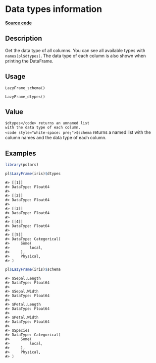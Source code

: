 
# Data types information

[**Source code**](https://github.com/pola-rs/r-polars/tree/main/R/lazyframe__lazy.R#L1298)

## Description

Get the data type of all columns. You can see all available types with
<code>names(pl$dtypes)</code>. The data type of each column is also
shown when printing the DataFrame.

## Usage

<pre><code class='language-R'>LazyFrame_schema()

LazyFrame_dtypes()
</code></pre>

## Value

<code style="white-space: pre;">$dtypes</code> returns an unnamed list
with the data type of each column.
<code style="white-space: pre;">$schema</code> returns a named list with
the column names and the data type of each column.

## Examples

``` r
library(polars)

pl$LazyFrame(iris)$dtypes
```

    #> [[1]]
    #> DataType: Float64
    #> 
    #> [[2]]
    #> DataType: Float64
    #> 
    #> [[3]]
    #> DataType: Float64
    #> 
    #> [[4]]
    #> DataType: Float64
    #> 
    #> [[5]]
    #> DataType: Categorical(
    #>     Some(
    #>         local,
    #>     ),
    #>     Physical,
    #> )

``` r
pl$LazyFrame(iris)$schema
```

    #> $Sepal.Length
    #> DataType: Float64
    #> 
    #> $Sepal.Width
    #> DataType: Float64
    #> 
    #> $Petal.Length
    #> DataType: Float64
    #> 
    #> $Petal.Width
    #> DataType: Float64
    #> 
    #> $Species
    #> DataType: Categorical(
    #>     Some(
    #>         local,
    #>     ),
    #>     Physical,
    #> )
